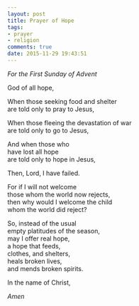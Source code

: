```yaml
---
layout: post
title: Prayer of Hope
tags:
- prayer
- religion
comments: true
date: 2015-11-29 19:43:51
---
```


*For the First Sunday of Advent*

God of all hope,

When those seeking food and shelter  
are told only to pray to Jesus,

When those fleeing the devastation of war  
are told only to go to Jesus,

And when those who  
have lost all hope  
are told only to hope in Jesus,

Then, Lord, I have failed.

For if I will not welcome  
those whom the world now rejects,  
then why would I welcome the child  
whom the world did reject?

So, instead of the usual  
empty platitudes of the season,  
may I offer real hope,  
a hope that feeds,  
clothes, and shelters,  
heals broken lives,  
and mends broken spirits.

In the name of Christ,

*Amen*

